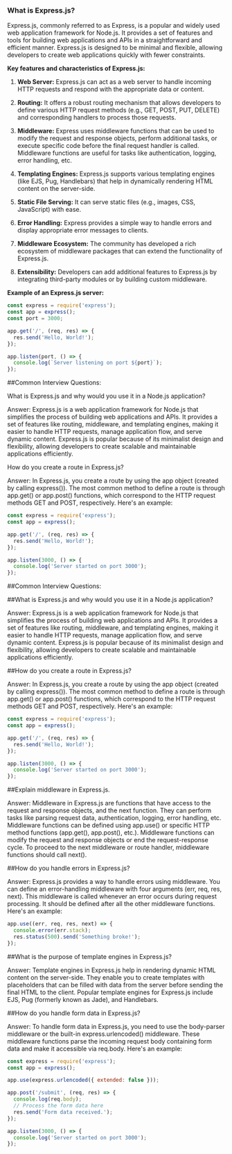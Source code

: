 ### What is Express.js?

Express.js, commonly referred to as Express, is a popular and widely used web application framework for Node.js. It provides a set of features and tools for building web applications and APIs in a straightforward and efficient manner. Express.js is designed to be minimal and flexible, allowing developers to create web applications quickly with fewer constraints.

**Key features and characteristics of Express.js:**

1. **Web Server:** Express.js can act as a web server to handle incoming HTTP requests and respond with the appropriate data or content.

2. **Routing:** It offers a robust routing mechanism that allows developers to define various HTTP request methods (e.g., GET, POST, PUT, DELETE) and corresponding handlers to process those requests.

3. **Middleware:** Express uses middleware functions that can be used to modify the request and response objects, perform additional tasks, or execute specific code before the final request handler is called. Middleware functions are useful for tasks like authentication, logging, error handling, etc.

4. **Templating Engines:** Express.js supports various templating engines (like EJS, Pug, Handlebars) that help in dynamically rendering HTML content on the server-side.

5. **Static File Serving:** It can serve static files (e.g., images, CSS, JavaScript) with ease.

6. **Error Handling:** Express provides a simple way to handle errors and display appropriate error messages to clients.

7. **Middleware Ecosystem:** The community has developed a rich ecosystem of middleware packages that can extend the functionality of Express.js.

8. **Extensibility:** Developers can add additional features to Express.js by integrating third-party modules or by building custom middleware.

**Example of an Express.js server:**

```javascript
const express = require('express');
const app = express();
const port = 3000;

app.get('/', (req, res) => {
  res.send('Hello, World!');
});

app.listen(port, () => {
  console.log(`Server listening on port ${port}`);
});
````


##Common Interview Questions:

What is Express.js and why would you use it in a Node.js application?

Answer: Express.js is a web application framework for Node.js that simplifies the process of building web applications and APIs. It provides a set of features like routing, middleware, and templating engines, making it easier to handle HTTP requests, manage application flow, and serve dynamic content. Express.js is popular because of its minimalist design and flexibility, allowing developers to create scalable and maintainable applications efficiently.

How do you create a route in Express.js?

Answer: In Express.js, you create a route by using the app object (created by calling express()). The most common method to define a route is through app.get() or app.post() functions, which correspond to the HTTP request methods GET and POST, respectively. Here's an example:


```javascript
const express = require('express');
const app = express();

app.get('/', (req, res) => {
  res.send('Hello, World!');
});

app.listen(3000, () => {
  console.log('Server started on port 3000');
});
````


##Common Interview Questions:

##What is Express.js and why would you use it in a Node.js application?

Answer: Express.js is a web application framework for Node.js that simplifies the process of building web applications and APIs. It provides a set of features like routing, middleware, and templating engines, making it easier to handle HTTP requests, manage application flow, and serve dynamic content. Express.js is popular because of its minimalist design and flexibility, allowing developers to create scalable and maintainable applications efficiently.

##How do you create a route in Express.js?

Answer: In Express.js, you create a route by using the app object (created by calling express()). The most common method to define a route is through app.get() or app.post() functions, which correspond to the HTTP request methods GET and POST, respectively. Here's an example:

```javascript
const express = require('express');
const app = express();

app.get('/', (req, res) => {
  res.send('Hello, World!');
});

app.listen(3000, () => {
  console.log('Server started on port 3000');
});
````
##Explain middleware in Express.js.

Answer: Middleware in Express.js are functions that have access to the request and response objects, and the next function. They can perform tasks like parsing request data, authentication, logging, error handling, etc. Middleware functions can be defined using app.use() or specific HTTP method functions (app.get(), app.post(), etc.). Middleware functions can modify the request and response objects or end the request-response cycle. To proceed to the next middleware or route handler, middleware functions should call next().

##How do you handle errors in Express.js?

Answer: Express.js provides a way to handle errors using middleware. You can define an error-handling middleware with four arguments (err, req, res, next). This middleware is called whenever an error occurs during request processing. It should be defined after all the other middleware functions. Here's an example:

```javascript
app.use((err, req, res, next) => {
  console.error(err.stack);
  res.status(500).send('Something broke!');
});
````

##What is the purpose of template engines in Express.js?

Answer: Template engines in Express.js help in rendering dynamic HTML content on the server-side. They enable you to create templates with placeholders that can be filled with data from the server before sending the final HTML to the client. Popular template engines for Express.js include EJS, Pug (formerly known as Jade), and Handlebars.

##How do you handle form data in Express.js?

Answer: To handle form data in Express.js, you need to use the body-parser middleware or the built-in express.urlencoded() middleware. These middleware functions parse the incoming request body containing form data and make it accessible via req.body. Here's an example:

```javascript
const express = require('express');
const app = express();

app.use(express.urlencoded({ extended: false }));

app.post('/submit', (req, res) => {
  console.log(req.body);
  // Process the form data here
  res.send('Form data received.');
});

app.listen(3000, () => {
  console.log('Server started on port 3000');
});
````
